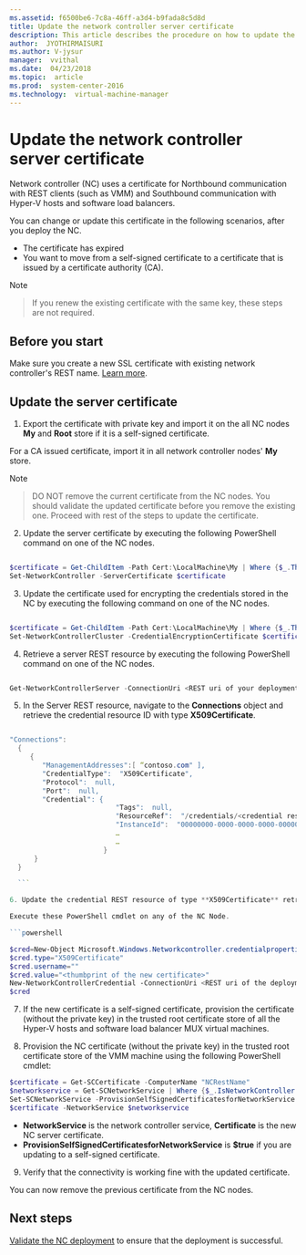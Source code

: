 ```yaml
---
ms.assetid: f6500be6-7c8a-46ff-a3d4-b9fada8c5d8d
title: Update the network controller server certificate
description: This article describes the procedure on how to update the network controller's server certificate.
author:  JYOTHIRMAISURI
ms.author: V-jysur
manager:  vvithal
ms.date:  04/23/2018
ms.topic:  article
ms.prod:  system-center-2016
ms.technology:  virtual-machine-manager
---
```



# Update the network controller server certificate
  Network controller (NC) uses a certificate for Northbound communication with REST clients (such as VMM) and Southbound communication with Hyper-V hosts and software load balancers.

  You can change or update this certificate in the following scenarios, after you deploy the NC.

  -	The certificate has expired
  -	You want to move from a self-signed certificate to a certificate that is issued by a certificate authority (CA).

  > [!NOTE]

  > If you renew the existing certificate with the same key, these steps are not required.

## Before you start

 Make sure you create a new SSL certificate with existing network controller's REST name. [Learn more](sdn-controller.md#set-up-the-security-certificates).

## Update the server certificate

1.	Export the certificate with private key and import it on the all NC nodes **My** and **Root** store if it is a self-signed certificate.

  For a CA issued certificate, import it in all network controller nodes' **My** store.

  > [!NOTE]

  > DO NOT remove the current certificate from the NC nodes. You should validate the updated certificate before you remove the existing one. Proceed with rest of the steps to update the certificate.

2.	Update the server certificate by executing the following PowerShell command on one of the NC nodes.

  ```powershell

  $certificate = Get-ChildItem -Path Cert:\LocalMachine\My | Where {$_.Thumbprint -eq “Thumbprint of new certificate”}
  Set-NetworkController -ServerCertificate $certificate

   ```

3.	Update the certificate used for encrypting the credentials stored in the NC by executing the following command on one of the NC nodes.

  ```powershell

  $certificate = Get-ChildItem -Path Cert:\LocalMachine\My | Where {$_.Thumbprint -eq “Thumbprint of new certificate”}
  Set-NetworkControllerCluster -CredentialEncryptionCertificate $certificate

  ```

4.	Retrieve a server REST resource by executing the following PowerShell command on one of the NC nodes.

  ```powershell

  Get-NetworkControllerServer -ConnectionUri <REST uri of your deployment>

  ```

5.	In the Server REST resource, navigate to the **Connections** object and retrieve the credential resource ID with type **X509Certificate**.

  ```powershell

  "Connections":
    {
       {
          "ManagementAddresses":[ “contoso.com" ],                  
          "CredentialType":  "X509Certificate",
          "Protocol":  null,
          "Port":  null,
          "Credential": {
                            "Tags":  null,
                            "ResourceRef":  "/credentials/<credential resource Id>,
                            "InstanceId":  "00000000-0000-0000-0000-000000000000",
                            …
                            …
                         }
        }   
    }

    ```

6. Update the credential REST resource of type **X509Certificate** retrieved above with the thumbprint of the new certificate.

  Execute these PowerShell cmdlet on any of the NC Node.

  ```powershell

  $cred=New-Object Microsoft.Windows.Networkcontroller.credentialproperties
  $cred.type="X509Certificate"
  $cred.username=""
  $cred.value="<thumbprint of the new certificate>"
  New-NetworkControllerCredential -ConnectionUri <REST uri of the deployment> -ResourceId <credential resource Id> -Properties
  $cred

 ```
7. If the new certificate is a self-signed certificate, provision the certificate (without the private key) in the trusted root certificate store of all the Hyper-V hosts and software load balancer MUX virtual machines.

8. Provision the NC certificate (without the private key) in the trusted root certificate store of the VMM machine using the following PowerShell cmdlet:

  ```powershell
  $certificate = Get-SCCertificate -ComputerName "NCRestName"
  $networkservice = Get-SCNetworkService | Where {$_.IsNetworkController -eq $true}
  Set-SCNetworkService -ProvisionSelfSignedCertificatesforNetworkService $true -Certificate
  $certificate -NetworkService $networkservice

 ```
  - **NetworkService** is the network controller service, **Certificate** is the new NC server certificate.
  - **ProvisionSelfSignedCertificatesforNetworkService** is **$true** if you are updating to a self-signed certificate.

9. Verify  that the connectivity is working fine with the updated certificate.

  You can now remove the previous certificate from the NC nodes.
  
 ## Next steps
 [Validate the NC deployment](sdn-controller.md#validate-the-deployment) to ensure that the deployment is successful. 
